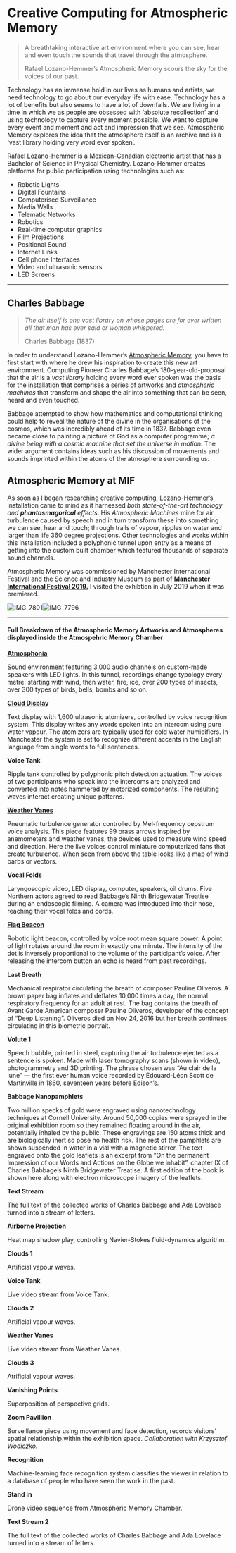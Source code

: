 # Creative Computing for Atmospheric Memory

>A breathtaking interactive art environment where you can see, hear and even touch the sounds that travel through the atmosphere.
>
>Rafael Lozano-Hemmer’s Atmospheric Memory scours the sky for the voices of our past.

Technology has an immense hold in our lives as humans and artists, we need technology to go about our everyday life with ease. Technology has a lot of benefits but also seems to have a lot of downfalls. We are living in a time in which we as people are obsessed with ‘absolute recollection’ and using technology to capture every moment possible. We want to capture every event and moment and act and impression that we see. Atmospheric Memory explores the idea that the atmosphere itself is an archive and is a ‘vast library holding very word ever spoken’. 

[Rafael Lozano-Hemmer](https://www.instagram.com/lozanohemmer/) is a Mexican-Canadian electronic artist that has a Bachelor of Science in Physical Chemistry. Lozano-Hemmer creates platforms for public participation using technologies such as:

- Robotic Lights
- Digital Fountains
- Computerised Surveillance
- Media Walls
- Telematic Networks
- Robotics
- Real-time computer graphics
- Film Projections
- Positional Sound
- Internet Links
- Cell phone Interfaces
- Video and ultrasonic sensors
- LED Screens

*****

## Charles Babbage ##

>*The air itself is one vast library on whose pages are for ever written all that man has ever said or woman whispered.*
>
>Charles Babbage (1837)

In order to understand Lozano-Hemmer’s [Atmospheric Memory](https://atmosphericmemory.com), you have to first start with where he drew his inspiration to create this new art environment. Computing Pioneer Charles Babbage’s 180-year-old-proposal that the air is a *vast library* holding every word ever spoken was the basis for the installation that comprises a series of artworks and *atmospheric machines* that transform and shape the air into something that can be seen, heard and even touched. 

Babbage attempted to show how mathematics and computational thinking could help to reveal the nature of the divine in the organisations of the cosmos, which was incredibly ahead of its time in 1837. Babbage even became close to painting a picture of God as a computer programme; *a divine being with a cosmic machine that set the universe in motion.* The wider argument contains ideas such as his discussion of movements and sounds imprinted within the atoms of the atmosphere surrounding us. 

## Atmospheric Memory at MIF ##

As soon as I began researching creative computing, Lozano-Hemmer’s installation came to mind as it harnessed *both state-of-the-art technology and **phantasmagorical** effects*. His *Atmospheric Machines* mine for air turbulence caused by speech and in turn transform these into something we can see, hear and touch; through trails of vapour, ripples on water and larger than life 360 degree projections. Other technologies and works within this installation included a polyphonic tunnel upon entry as a means of getting into the custom built chamber which featured thousands of separate sound channels. 

Atmospheric Memory was commissioned by Manchester International Festival and the Science and Industry Museum as part of **[Manchester International Festival 2019.](https://mif.co.uk)** I visited the exhibtion in July 2019 when it was premiered. 

![IMG_7801](https://user-images.githubusercontent.com/93593140/140324435-2a7596cf-baf0-4d1e-a079-26882635dfe2.jpg)![IMG_7796](https://user-images.githubusercontent.com/93593140/140324445-56bb0876-42c8-41b1-a940-bce82a926e45.jpg)



******

#### Full Breakdown of the Atmospheric Memory Artworks and Atmospheres displayed inside the Atmospehric Memory Chamber ####

**[Atmosphonia](https://youtu.be/lcs5TpfvSMw)**

Sound environment featuring 3,000 audio channels on custom-made speakers with LED lights. In this tunnel, recordings change typology every metre: starting with wind, then water, fire, ice, over 200 types of insects, over 300 types of birds, bells, bombs and so on.

**[Cloud Display](https://youtu.be/N2bODJtqpSU)**

Text display with 1,600 ultrasonic atomizers, controlled by voice recognition system. This display writes any words spoken into an intercom using pure water vapour. The atomizers are typically used for cold water humidifiers. In Manchester the system is set to recognize different accents in the English language from single words to full sentences.

**Voice Tank**

Ripple tank controlled by polyphonic pitch detection actuation. The voices of two participants who speak into the intercoms are analyzed and converted into notes hammered by motorized components. The resulting waves interact creating unique patterns.

**[Weather Vanes](https://youtu.be/zFp0AEQCJqU)**

Pneumatic turbulence generator controlled by Mel-frequency cepstrum voice analysis. This piece features 99 brass arrows inspired by anemometers and weather vanes, the devices used to measure wind speed and direction. Here the live voices control miniature computerized fans that create turbulence. When seen from above the table looks like a map of wind barbs or vectors.

**Vocal Folds**

Laryngoscopic video, LED display, computer, speakers, oil drums. Five Northern actors agreed to read Babbage’s Ninth Bridgewater Treatise during an endoscopic filming. A camera was introduced into their nose, reaching their vocal folds and cords.

**[Flag Beacon](https://youtu.be/IDXNmxNAwTI)**

Robotic light beacon, controlled by voice root mean square power. A point of light rotates around the room in exactly one minute. The intensity of the dot is inversely proportional to the volume of the participant’s voice. After releasing the intercom button an echo is heard from past recordings.

**Last Breath**

Mechanical respirator circulating the breath of composer Pauline Oliveros. A brown paper bag inflates and deflates 10,000 times a day, the normal respiratory frequency for an adult at rest. The bag contains the breath of Avant Garde American composer Pauline Oliveros, developer of the concept of “Deep Listening”. Oliveros died on Nov 24, 2016 but her breath continues circulating in this biometric portrait.

**Volute 1**

Speech bubble, printed in steel, capturing the air turbulence ejected as a sentence is spoken. Made with laser tomography scans (shown in video), photogrammetry and 3D printing. The phrase chosen was “Au clair de la lune” — the first ever human voice recorded by Édouard-Léon Scott de Martinville in 1860, seventeen years before Edison’s.

**Babbage Nanopamphlets**

Two million specks of gold were engraved using nanotechnology techniques at Cornell University. Around 50,000 copies were sprayed in the original exhibition room so they remained floating around in the air, potentially inhaled by the public. These engravings are 150 atoms thick and are biologically inert so pose no health risk. The rest of the pamphlets are shown suspended in water in a vial with a magnetic stirrer. The text engraved onto the gold leaflets is an excerpt from “On the permanent Impression of our Words and Actions on the Globe we inhabit”, chapter IX of Charles Babbage’s Ninth Bridgewater Treatise. A first edition of the book is shown here along with electron microscope imagery of the leaflets.

**Text Stream**

The full text of the collected works of Charles Babbage and Ada Lovelace turned into a stream of letters.

**Airborne Projection**

Heat map shadow play, controlling Navier-Stokes fluid-dynamics algorithm.

**Clouds 1**

Artificial vapour waves.

**Voice Tank**

Live video stream from Voice Tank.

**Clouds 2**

Artificial vapour waves.

**Weather Vanes**

Live video stream from Weather Vanes.

**Clouds 3**

Atrificial vapour waves. 

**Vanishing Points**

Superposition of perspective grids.

**Zoom Pavillion**

Surveillance piece using movement and face detection, records visitors’ spatial relationship within the exhibition space. *Collaboration with Krzysztof Wodiczko.*

**Recognition**

Machine-learning face recognition system classifies the viewer in relation to a database of people who have seen the work in the past.  

**Stand in**

Drone video sequence from Atmospheric Memory Chamber.

**Text Stream 2**

The full text of the collected works of Charles Babbage and Ada Lovelace turned into a stream of letters.

